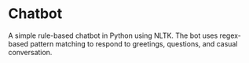 # Chatbot
A simple rule-based chatbot in Python using NLTK. The bot uses regex-based pattern matching to respond to greetings, questions, and casual conversation.
